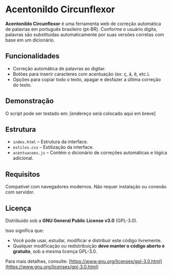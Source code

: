 # Acentonildo Circunflexor

**Acentonildo Circunflexor** é uma ferramenta web de correção automática de palavras em português brasileiro (pt-BR). Conforme o usuário digita, palavras são substituídas automaticamente por suas versões corretas com base em um dicionário.

## Funcionalidades

- Correção automática de palavras ao digitar.
- Botões para inserir caracteres com acentuação (ex: ç, ã, ê, etc.).
- Opções para copiar todo o texto, apagar e desfazer a última correção do texto.

## Demonstração

O script pode ser testado em: [endereço será colocado aqui em breve]

## Estrutura

- `index.html` – Estrutura da interface.
- `estilos.css` – Estilização da interface.
- `acentuacoes.js` – Contém o dicionário de correções automáticas e lógica adicional.

## Requisitos

Compatível com navegadores modernos. Não requer instalação ou conexão com servidor.

## Licença

Distribuído sob a **GNU General Public License v3.0** (GPL-3.0).

Isso significa que:
- Você pode usar, estudar, modificar e distribuir este código livremente.
- Qualquer modificação ou redistribuição **deve manter o código aberto e gratuito**, sob a mesma licença GPL-3.0.

Para mais detalhes, consulte: [https://www.gnu.org/licenses/gpl-3.0.html](https://www.gnu.org/licenses/gpl-3.0.html)

